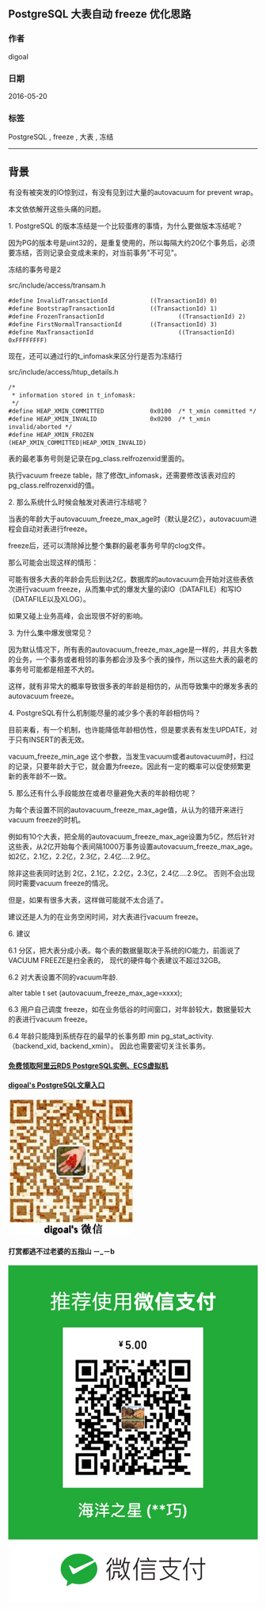 ## PostgreSQL 大表自动 freeze 优化思路  
          
### 作者                                                       
digoal     
            
### 日期       
2016-05-20      
        
### 标签     
PostgreSQL , freeze , 大表 , 冻结    
          
----    
             
## 背景    
有没有被突发的IO惊到过，有没有见到过大量的autovacuum for prevent wrap。  
  
本文依依解开这些头痛的问题。  
  
1\. PostgreSQL 的版本冻结是一个比较蛋疼的事情，为什么要做版本冻结呢？  
  
因为PG的版本号是uint32的，是重复使用的，所以每隔大约20亿个事务后，必须要冻结，否则记录会变成未来的，对当前事务"不可见"。  
  
冻结的事务号是2  
  
src/include/access/transam.h  
  
```  
#define InvalidTransactionId            ((TransactionId) 0)  
#define BootstrapTransactionId          ((TransactionId) 1)  
#define FrozenTransactionId                     ((TransactionId) 2)  
#define FirstNormalTransactionId        ((TransactionId) 3)  
#define MaxTransactionId                        ((TransactionId) 0xFFFFFFFF)  
```  
  
现在，还可以通过行的t_infomask来区分行是否为冻结行  
  
src/include/access/htup_details.h  
  
```  
/*  
 * information stored in t_infomask:  
 */  
#define HEAP_XMIN_COMMITTED             0x0100  /* t_xmin committed */  
#define HEAP_XMIN_INVALID               0x0200  /* t_xmin invalid/aborted */  
#define HEAP_XMIN_FROZEN                (HEAP_XMIN_COMMITTED|HEAP_XMIN_INVALID)  
```  
  
表的最老事务号则是记录在pg_class.relfrozenxid里面的。  
  
执行vacuum freeze table，除了修改t_infomask，还需要修改该表对应的pg_class.relfrozenxid的值。  
  
  
2\. 那么系统什么时候会触发对表进行冻结呢？  
  
当表的年龄大于autovacuum_freeze_max_age时（默认是2亿），autovacuum进程会自动对表进行freeze。  
  
freeze后，还可以清除掉比整个集群的最老事务号早的clog文件。  
  
那么可能会出现这样的情形：  
  
可能有很多大表的年龄会先后到达2亿，数据库的autovacuum会开始对这些表依次进行vacuum freeze，从而集中式的爆发大量的读IO（DATAFILE）和写IO（DATAFILE以及XLOG）。  
  
如果又碰上业务高峰，会出现很不好的影响。  
  
  
3\. 为什么集中爆发很常见？  
  
因为默认情况下，所有表的autovacuum_freeze_max_age是一样的，并且大多数的业务，一个事务或者相邻的事务都会涉及多个表的操作，所以这些大表的最老的事务号可能都是相差不大的。  
  
这样，就有非常大的概率导致很多表的年龄是相仿的，从而导致集中的爆发多表的autovacuum freeze。  
  
  
4\. PostgreSQL有什么机制能尽量的减少多个表的年龄相仿吗？  
  
目前来看，有一个机制，也许能降低年龄相仿性，但是要求表有发生UPDATE，对于只有INSERT的表无效。  
  
vacuum_freeze_min_age 这个参数，当发生vacuum或者autovacuum时，扫过的记录，只要年龄大于它，就会置为freeze。因此有一定的概率可以促使频繁更新的表年龄不一致。  
  
  
5\. 那么还有什么手段能放在或者尽量避免大表的年龄相仿呢？  
  
  
为每个表设置不同的autovacuum_freeze_max_age值，从认为的错开来进行vacuum freeze的时机。  
  
例如有10个大表，把全局的autovacuum_freeze_max_age设置为5亿，然后针对这些表，从2亿开始每个表间隔1000万事务设置autovacuum_freeze_max_age。 如2亿，2.1亿，2.2亿，2.3亿，2.4亿....2.9亿。  
  
除非这些表同时达到 2亿，2.1亿，2.2亿，2.3亿，2.4亿....2.9亿。 否则不会出现同时需要vacuum freeze的情况。  
  
  
但是，如果有很多大表，这样做可能就不太合适了。  
  
建议还是人为的在业务空闲时间，对大表进行vacuum freeze。  
  
  
6\. 建议  
  
6\.1 分区，把大表分成小表。每个表的数据量取决于系统的IO能力，前面说了VACUUM FREEZE是扫全表的， 现代的硬件每个表建议不超过32GB。  
  
6\.2 对大表设置不同的vacuum年龄.  
  
alter table t set (autovacuum_freeze_max_age=xxxx);  
  
6\.3 用户自己调度 freeze，如在业务低谷的时间窗口，对年龄较大，数据量较大的表进行vacuum freeze。  
  
6\.4 年龄只能降到系统存在的最早的长事务即 min pg_stat_activity.（backend_xid, backend_xmin）。 因此也需要密切关注长事务。                                  
  
  
  
  
  
  
  
  
  
  
  
  
  
#### [免费领取阿里云RDS PostgreSQL实例、ECS虚拟机](https://free.aliyun.com/ "57258f76c37864c6e6d23383d05714ea")
  
  
#### [digoal's PostgreSQL文章入口](https://github.com/digoal/blog/blob/master/README.md "22709685feb7cab07d30f30387f0a9ae")
  
  
![digoal's weixin](../pic/digoal_weixin.jpg "f7ad92eeba24523fd47a6e1a0e691b59")
  
  
  
  
  
  
#### 打赏都逃不过老婆的五指山 －_－b  
![wife's weixin ds](../pic/wife_weixin_ds.jpg "acd5cce1a143ef1d6931b1956457bc9f")
  
